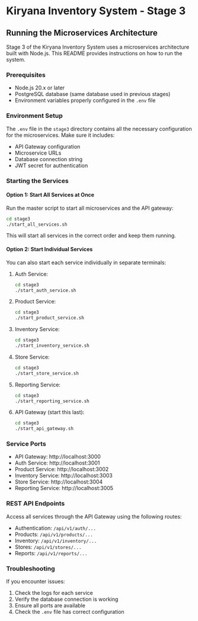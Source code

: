 # Kiryana Inventory System - Stage 3

## Running the Microservices Architecture

Stage 3 of the Kiryana Inventory System uses a microservices architecture built with Node.js. This README provides instructions on how to run the system.

### Prerequisites

- Node.js 20.x or later
- PostgreSQL database (same database used in previous stages)
- Environment variables properly configured in the `.env` file

### Environment Setup

The `.env` file in the `stage3` directory contains all the necessary configuration for the microservices. Make sure it includes:

- API Gateway configuration
- Microservice URLs
- Database connection string
- JWT secret for authentication

### Starting the Services

#### Option 1: Start All Services at Once

Run the master script to start all microservices and the API gateway:

```bash
cd stage3
./start_all_services.sh
```

This will start all services in the correct order and keep them running.

#### Option 2: Start Individual Services

You can also start each service individually in separate terminals:

1. Auth Service:
   ```bash
   cd stage3
   ./start_auth_service.sh
   ```

2. Product Service:
   ```bash
   cd stage3
   ./start_product_service.sh
   ```

3. Inventory Service:
   ```bash
   cd stage3
   ./start_inventory_service.sh
   ```

4. Store Service:
   ```bash
   cd stage3
   ./start_store_service.sh
   ```

5. Reporting Service:
   ```bash
   cd stage3
   ./start_reporting_service.sh
   ```

6. API Gateway (start this last):
   ```bash
   cd stage3
   ./start_api_gateway.sh
   ```

### Service Ports

- API Gateway: http://localhost:3000
- Auth Service: http://localhost:3001
- Product Service: http://localhost:3002
- Inventory Service: http://localhost:3003
- Store Service: http://localhost:3004
- Reporting Service: http://localhost:3005

### REST API Endpoints

Access all services through the API Gateway using the following routes:

- Authentication: `/api/v1/auth/...`
- Products: `/api/v1/products/...`
- Inventory: `/api/v1/inventory/...`
- Stores: `/api/v1/stores/...`
- Reports: `/api/v1/reports/...`

### Troubleshooting

If you encounter issues:

1. Check the logs for each service
2. Verify the database connection is working
3. Ensure all ports are available
4. Check the `.env` file has correct configuration

